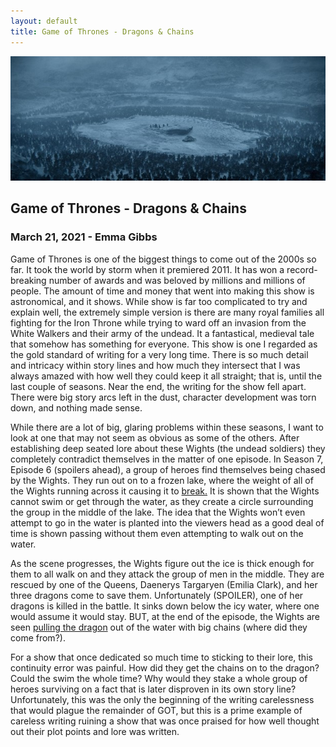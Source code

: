 ```yaml
---
layout: default
title: Game of Thrones - Dragons & Chains
---
```


![Surrounded](/assets/images/GOT.jpg)

## Game of Thrones - Dragons & Chains
### March 21, 2021 - Emma Gibbs

Game of Thrones is one of the biggest things to come out of the 2000s so far. It took the world by storm when it premiered 2011. It has won a record-breaking number of awards and was beloved by millions and millions of people. The amount of time and money that went into making this show is astronomical, and it shows. While show is far too complicated to try and explain well, the extremely simple version is there are many royal families all fighting for the Iron Throne while trying to ward off an invasion from the White Walkers and their army of the undead. It a fantastical, medieval tale that somehow has something for everyone. This show is one I regarded as the gold standard of writing for a very long time. There is so much detail and intricacy within story lines and how much they intersect that I was always amazed with how well they could keep it all straight; that is, until the last couple of seasons. Near the end, the writing for the show fell apart. There were big story arcs left in the dust, character development was torn down, and nothing made sense. 
	
While there are a lot of big, glaring problems within these seasons, I want to look at one that may not seem as obvious as some of the others. After establishing deep seated lore about these Wights (the undead soldiers) they completely contradict themselves in the matter of one episode. In Season 7, Episode 6 (spoilers ahead), a group of heroes find themselves being chased by the Wights. They run out on to a frozen lake, where the weight of all of the Wights running across it causing it to [break.](https://www.youtube.com/watch?v=Ts_R3CX63sM) It is shown that the Wights cannot swim or get through the water, as they create a circle surrounding the group in the middle of the lake. The idea that the Wights won’t even attempt to go in the water is planted into the viewers head as a good deal of time is shown passing without them even attempting to walk out on the water. 

As the scene progresses, the Wights figure out the ice is thick enough for them to all walk on and they attack the group of men in the middle. They are rescued by one of the Queens, Daenerys Targaryen (Emilia Clark), and her three dragons come to save them. Unfortunately (SPOILER), one of her dragons is killed in the battle. It sinks down below the icy water, where one would assume it would stay. BUT, at the end of the episode, the Wights are seen [pulling the dragon](https://www.youtube.com/watch?v=PCTwcbTOnlU) out of the water with big chains (where did they come from?). 

For a show that once dedicated so much time to sticking to their lore, this continuity error was painful. How did they get the chains on to the dragon? Could the swim the whole time? Why would they stake a whole group of heroes surviving on a fact that is later disproven in its own story line? Unfortunately, this was the only the beginning of the writing carelessness that would plague the remainder of GOT, but this is a prime example of careless writing ruining a show that was once praised for how well thought out their plot points and lore was written. 

